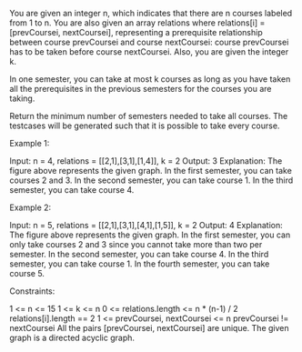 You are given an integer n, which indicates that there are n courses labeled
from 1 to n. You are also given an array relations where relations[i] =
[prevCoursei, nextCoursei], representing a prerequisite relationship between
course prevCoursei and course nextCoursei: course prevCoursei has to be taken
before course nextCoursei. Also, you are given the integer k.

In one semester, you can take at most k courses as long as you have taken all
the prerequisites in the previous semesters for the courses you are taking.

Return the minimum number of semesters needed to take all courses. The
testcases will be generated such that it is possible to take every course.


Example 1:


Input: n = 4, relations = [[2,1],[3,1],[1,4]], k = 2
Output: 3
Explanation: The figure above represents the given graph.
In the first semester, you can take courses 2 and 3.
In the second semester, you can take course 1.
In the third semester, you can take course 4.


Example 2:


Input: n = 5, relations = [[2,1],[3,1],[4,1],[1,5]], k = 2
Output: 4
Explanation: The figure above represents the given graph.
In the first semester, you can only take courses 2 and 3 since you cannot
take more than two per semester.
In the second semester, you can take course 4.
In the third semester, you can take course 1.
In the fourth semester, you can take course 5.



Constraints:


1 <= n <= 15
1 <= k <= n
0 <= relations.length <= n * (n-1) / 2
relations[i].length == 2
1 <= prevCoursei, nextCoursei <= n
prevCoursei != nextCoursei
All the pairs [prevCoursei, nextCoursei] are unique.
The given graph is a directed acyclic graph.




